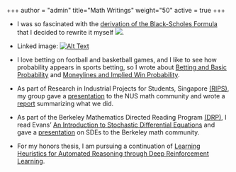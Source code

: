 +++
author = "admin"
title="Math Writings"
weight="50"
active = true
+++

* I was so fascinated with the [derivation of the Black-Scholes Formula](/pdf/BSPaper.pdf) that I decided to rewrite it myself ![](/img/pdf.gif).

* Linked image: [![Alt Text](/img/pdf.gif)](/pdf/BSPaper.pdf)

* I love betting on football and basketball games, and I like to see how probability appears in sports betting, so I wrote about [Betting and Basic Probability](/pdf/Betting.pdf) and [Moneylines and Implied Win Probability](/pdf/Moneylines.pdf).

* As part of Research in Industrial Projects for Students, Singapore [(RIPS)](https://www.ipam.ucla.edu/programs/student-research-programs/research-in-industrial-projects-for-students-rips-2019-singapore/), my group gave a [presentation](/pdf/CoqBeamerTalk.pdf) to the NUS math community and wrote a [report](pdf/RIPS_Report.pdf) summarizing what we did.
    
* As part of the Berkeley Mathematics Directed Reading Program [(DRP)](https://math.berkeley.edu/wp/drp/), I read Evans’ [An Introduction to Stochastic Differential Equations](/pdf/EvansSDE.pdf) and gave a [presentation](/pdf/SDEbeamer.pdf) on SDEs to the Berkeley math community.

* For my honors thesis, I am pursuing a continuation of [Learning Heuristics for Automated Reasoning through Deep Reinforcement Learning](https://arxiv.org/abs/1807.08058).

